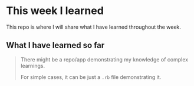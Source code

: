 # This week I learned
This repo is where I will share what I have learned throughout the week.
 
## What I have learned so far
> There might be a repo/app demonstrating my knowledge of complex learnings.
>
> For simple cases, it can be just a `.rb` file demonstrating it.